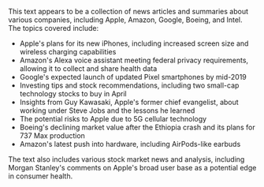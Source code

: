 This text appears to be a collection of news articles and summaries about various companies, including Apple, Amazon, Google, Boeing, and Intel. The topics covered include:

* Apple's plans for its new iPhones, including increased screen size and wireless charging capabilities
* Amazon's Alexa voice assistant meeting federal privacy requirements, allowing it to collect and share health data
* Google's expected launch of updated Pixel smartphones by mid-2019
* Investing tips and stock recommendations, including two small-cap technology stocks to buy in April
* Insights from Guy Kawasaki, Apple's former chief evangelist, about working under Steve Jobs and the lessons he learned
* The potential risks to Apple due to 5G cellular technology
* Boeing's declining market value after the Ethiopia crash and its plans for 737 Max production
* Amazon's latest push into hardware, including AirPods-like earbuds

The text also includes various stock market news and analysis, including Morgan Stanley's comments on Apple's broad user base as a potential edge in consumer health.